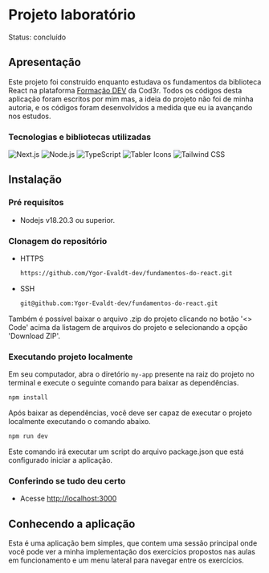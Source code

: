 # Projeto laboratório
Status: concluído

## Apresentação
Este projeto foi construído enquanto estudava os fundamentos da biblioteca React na plataforma [Formação DEV](https://www.formacao.dev/) da Cod3r.
Todos os códigos desta aplicação foram escritos por mim mas, a ideia do projeto não foi de minha autoria, e os códigos foram desenvolvidos a medida que eu ia avançando nos estudos.

### Tecnologias e bibliotecas utilizadas
![Next.js](https://img.shields.io/badge/Next.js-000000?style=flat&logo=next.js&logoColor=white)
![Node.js](https://img.shields.io/badge/Node.js-339933?style=flat&logo=node.js&logoColor=white)
![TypeScript](https://img.shields.io/badge/TypeScript-3178C6?style=flat&logo=typescript&logoColor=white)
![Tabler Icons](https://img.shields.io/badge/Tabler%20Icons-0078D4?style=flat&logo=tabler-icons&logoColor=white)
![Tailwind CSS](https://img.shields.io/badge/Tailwind%20CSS-38B2AC?style=flat&logo=tailwind-css&logoColor=white)

## Instalação

### Pré requisítos
- Nodejs v18.20.3 ou superior.

### Clonagem do repositório
- HTTPS
    ```bash
    https://github.com/Ygor-Evaldt-dev/fundamentos-do-react.git
    ```
- SSH
    ```bash
    git@github.com:Ygor-Evaldt-dev/fundamentos-do-react.git
    ```
Também é possível baixar o arquivo .zip do projeto clicando no botão '<> Code' acima da listagem de arquivos do projeto e selecionando a opção 'Download ZIP'.

### Executando projeto localmente
Em seu computador, abra o diretório `my-app` presente na raiz do projeto no terminal e execute o seguinte comando para baixar as dependências.
```bash
npm install
```

Após baixar as dependências, você deve ser capaz de executar o projeto localmente executando o comando abaixo.
```bash
npm run dev
```
Este comando irá executar um script do arquivo package.json que está configurado iniciar a aplicação. <br>

### Conferindo se tudo deu certo
- Acesse [http://localhost:3000](http://localhost:3000)

## Conhecendo a aplicação
Esta é uma aplicação bem simples, que contem uma sessão principal onde você pode ver a minha implementação dos exercícios propostos nas aulas em funcionamento e um menu lateral para navegar entre os exercícios.

